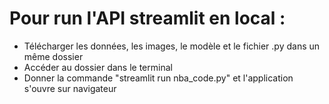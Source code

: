 # Pour run l'API streamlit en local : 
- Télécharger les données, les images, le modèle et le fichier .py dans un même dossier
- Accéder au dossier dans le terminal
- Donner la commande "streamlit run nba_code.py" et l'application s'ouvre sur navigateur
